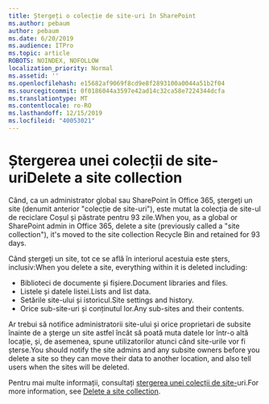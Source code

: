 ```yaml
---
title: Ștergeți o colecție de site-uri în SharePoint
ms.author: pebaum
author: pebaum
ms.date: 6/20/2019
ms.audience: ITPro
ms.topic: article
ROBOTS: NOINDEX, NOFOLLOW
localization_priority: Normal
ms.assetid: ''
ms.openlocfilehash: e15682af9069f8cd9e8f2893100a0044a51b2f04
ms.sourcegitcommit: 0f0186044a3597e42ad14c32ca58e7224344dcfa
ms.translationtype: MT
ms.contentlocale: ro-RO
ms.lasthandoff: 12/15/2019
ms.locfileid: "40053021"
---
```

# <a name="delete-a-site-collection"></a><span data-ttu-id="f5d29-102">Ștergerea unei colecții de site-uri</span><span class="sxs-lookup"><span data-stu-id="f5d29-102">Delete a site collection</span></span>

<span data-ttu-id="f5d29-103">Când, ca un administrator global sau SharePoint în Office 365, ștergeți un site (denumit anterior "colecție de site-uri"), este mutat la colecția de site-ul de reciclare Coșul și păstrate pentru 93 zile.</span><span class="sxs-lookup"><span data-stu-id="f5d29-103">When you, as a global or SharePoint admin in Office 365, delete a site (previously called a "site collection"), it's moved to the site collection Recycle Bin and retained for 93 days.</span></span> 

<span data-ttu-id="f5d29-104">Când ștergeți un site, tot ce se află în interiorul acestuia este șters, inclusiv:</span><span class="sxs-lookup"><span data-stu-id="f5d29-104">When you delete a site, everything within it is deleted including:</span></span>

- <span data-ttu-id="f5d29-105">Biblioteci de documente și fișiere.</span><span class="sxs-lookup"><span data-stu-id="f5d29-105">Document libraries and files.</span></span>
- <span data-ttu-id="f5d29-106">Listele și datele listei.</span><span class="sxs-lookup"><span data-stu-id="f5d29-106">Lists and list data.</span></span>
- <span data-ttu-id="f5d29-107">Setările site-ului și istoricul.</span><span class="sxs-lookup"><span data-stu-id="f5d29-107">Site settings and history.</span></span>
- <span data-ttu-id="f5d29-108">Orice sub-site-uri și conținutul lor.</span><span class="sxs-lookup"><span data-stu-id="f5d29-108">Any sub-sites and their contents.</span></span>

<span data-ttu-id="f5d29-109">Ar trebui să notifice administratorii site-ului și orice proprietari de subsite înainte de a șterge un site astfel încât să poată muta datele lor într-o altă locație, și, de asemenea, spune utilizatorilor atunci când site-urile vor fi șterse.</span><span class="sxs-lookup"><span data-stu-id="f5d29-109">You should notify the site admins and any subsite owners before you delete a site so they can move their data to another location, and also tell users when the sites will be deleted.</span></span> 

<span data-ttu-id="f5d29-110">Pentru mai multe informații, consultați [ștergerea unei colecții de site-](https://docs.microsoft.com/sharepoint/delete-site-collection)uri.</span><span class="sxs-lookup"><span data-stu-id="f5d29-110">For more information, see [Delete a site collection](https://docs.microsoft.com/sharepoint/delete-site-collection).</span></span> 